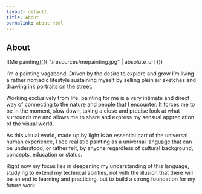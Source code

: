 ```yaml
---
layout: default
title: About
permalink: about.html
---
```


## About
![Me painting]({{ "/resources/mepainting.jpg" | absolute_url }})

I’m a painting vagabond. Driven by the desire to explore and grow I’m living a rather nomadic lifestyle sustaining myself by selling plein air sketches and drawing ink portraits on the street. 

Working exclusively from life, painting for me is a very intimate and direct way of connecting to the nature and people that I encounter. It forces me to be in the moment, slow down, taking a close and precise look at what surrounds me and allows me to share and express my sensual appreciation of the visual world. 

As this visual world, made up by light is an essential part of the universal human experience, I see realistic painting as a universal language that can be understood, or rather felt, by anyone regardless of cultural background, concepts, education or status. 

Right now my focus lies in deepening my understanding of this language, studying to extend my technical abilities, not with the illusion that there will be an end to learning and practicing, but to build a strong foundation for my future work.
